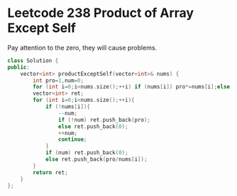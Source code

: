 # Leetcode 238 Product of Array Except Self
 Pay attention to the zero, they will cause problems.
```cpp
class Solution {
public:
    vector<int> productExceptSelf(vector<int>& nums) {
        int pro=1,num=0;
        for (int i=0;i<nums.size();++i) if (nums[i]) pro*=nums[i];else ++num;
        vector<int> ret;
        for (int i=0;i<nums.size();++i){
            if (!nums[i]){
                --num;
                if (!num) ret.push_back(pro);
                else ret.push_back(0);
                ++num;
                continue;
            }
            if (num) ret.push_back(0);
            else ret.push_back(pro/nums[i]);
        }
        return ret;
    }
};
```
